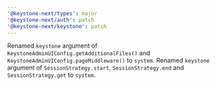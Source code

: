 ```yaml
---
'@keystone-next/types': major
'@keystone-next/auth': patch
'@keystone-next/keystone': patch
---
```


Renamed `keystone` argument of `KeystoneAdminUIConfig.getAdditionalFiles()` and `KeystoneAdminUIConfig.pageMiddleware()` to `system`.
Renamed `keystone` argument of `SessionStrategy.start`, `SessionStrategy.end` and `SessionStrategy.get` to `system`.
